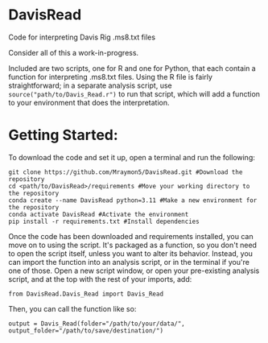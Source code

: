 # DavisRead
Code for interpreting Davis Rig .ms8.txt files

Consider all of this a work-in-progress.

Included are two scripts, one for R and one for Python, that each contain a function for interpreting .ms8.txt files.
Using the R file is fairly straightforward; in a separate analysis script, use ```source("path/to/Davis_Read.r")``` to run that script, which will add a function to your environment that does the interpretation.

# Getting Started:
To download the code and set it up, open a terminal and run the following:
```
git clone https://github.com/Mraymon5/DavisRead.git #Download the repository
cd <path/to/DavisRead>/requirements #Move your working directory to the repository
conda create --name DavisRead python=3.11 #Make a new environment for the repository
conda activate DavisRead #Activate the environment
pip install -r requirements.txt #Install dependencies
```

Once the code has been downloaded and requirements installed, you can move on to using the script.
It's packaged as a function, so you don't need to open the script itself, unless you want to alter its behavior.
Instead, you can import the function into an analysis script, or in the terminal if you're one of those.
Open a new script window, or open your pre-existing analysis script, and at the top with the rest of your imports, add:
```
from DavisRead.Davis_Read import Davis_Read
```
Then, you can call the function like so:
```
output = Davis_Read(folder="/path/to/your/data/", output_folder="/path/to/save/destination/")
```
